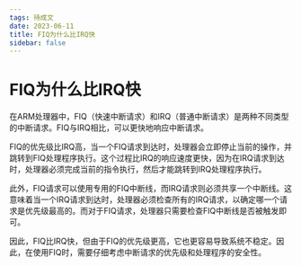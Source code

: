 ```yaml
---
tags: 待成文
date: 2023-06-11
title: FIQ为什么比IRQ快
sidebar: false
---
```

# FIQ为什么比IRQ快

在ARM处理器中，FIQ（快速中断请求）和IRQ（普通中断请求）是两种不同类型的中断请求。FIQ与IRQ相比，可以更快地响应中断请求。

FIQ的优先级比IRQ高，当一个FIQ请求到达时，处理器会立即停止当前的操作，并跳转到FIQ处理程序执行。这个过程比IRQ的响应速度更快，因为在IRQ请求到达时，处理器必须完成当前的指令执行，然后才能跳转到IRQ处理程序执行。

此外，FIQ请求可以使用专用的FIQ中断线，而IRQ请求则必须共享一个中断线。这意味着当一个IRQ请求到达时，处理器必须检查所有的IRQ请求，以确定哪一个请求是优先级最高的。而对于FIQ请求，处理器只需要检查FIQ中断线是否被触发即可。

因此，FIQ比IRQ快，但由于FIQ的优先级更高，它也更容易导致系统不稳定。因此，在使用FIQ时，需要仔细考虑中断请求的优先级和处理程序的安全性。